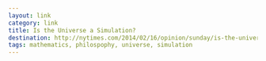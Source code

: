 ```yaml
---
layout: link
category: link
title: Is the Universe a Simulation?
destination: http://nytimes.com/2014/02/16/opinion/sunday/is-the-universe-a-simulation.html
tags: mathematics, philospophy, universe, simulation
---
```

